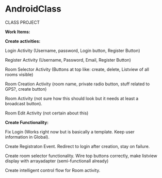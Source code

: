 # AndroidClass
CLASS PROJECT</p>
<b>Work Items:</b></p>
<b>Create activities:</b></p>
Login Activity (Username, password, Login button, Register Button)</p>
Register Activity (Username, Password, Email, Register Button)</p>
Room Selector Activity (Buttons at top like: create, delete, Listview of all rooms visible)</p>
Room Creation Activity (room name, private radio button, stuff related to GPS?, create button)</p>
Room Activity (not sure how this should look but it needs at least a broadcast button).</p>
Room Edit Activity (not certain about this)</p></p>
<b>Create Functionality:</b></p>
Fix Login (Works right now but is basically a template. Keep user information in Global).</p>
Create Registraton Event. Redirect to login after creation, stay on failure.</p>
Create room selector functionality. Wire top buttons correctly, make listview display with arrayadapter (semi-functionall already)</p>
Create intelligent control flow for Room activity.</p>
